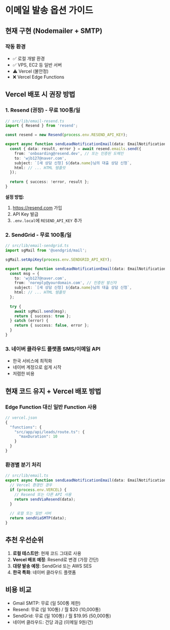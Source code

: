 # 이메일 발송 옵션 가이드

## 현재 구현 (Nodemailer + SMTP)

### 작동 환경
- ✅ 로컬 개발 환경
- ✅ VPS, EC2 등 일반 서버
- ⚠️ Vercel (불안정)
- ❌ Vercel Edge Functions

## Vercel 배포 시 권장 방법

### 1. Resend (권장) - 무료 100통/일
```typescript
// src/lib/email-resend.ts
import { Resend } from 'resend';

const resend = new Resend(process.env.RESEND_API_KEY);

export async function sendLeadNotificationEmail(data: EmailNotificationData) {
  const { data: result, error } = await resend.emails.send({
    from: 'onboarding@resend.dev', // 또는 인증된 도메인
    to: 'wjb127@naver.com',
    subject: `[새 상담 신청] ${data.name}님의 대출 상담 신청`,
    html: // ... HTML 템플릿
  });
  
  return { success: !error, result };
}
```

**설정 방법:**
1. https://resend.com 가입
2. API Key 발급
3. `.env.local`에 `RESEND_API_KEY` 추가

### 2. SendGrid - 무료 100통/일
```typescript
// src/lib/email-sendgrid.ts
import sgMail from '@sendgrid/mail';

sgMail.setApiKey(process.env.SENDGRID_API_KEY);

export async function sendLeadNotificationEmail(data: EmailNotificationData) {
  const msg = {
    to: 'wjb127@naver.com',
    from: 'noreply@yourdomain.com', // 인증된 발신자
    subject: `[새 상담 신청] ${data.name}님의 대출 상담 신청`,
    html: // ... HTML 템플릿
  };
  
  try {
    await sgMail.send(msg);
    return { success: true };
  } catch (error) {
    return { success: false, error };
  }
}
```

### 3. 네이버 클라우드 플랫폼 SMS/이메일 API
- 한국 서비스에 최적화
- 네이버 계정으로 쉽게 시작
- 저렴한 비용

## 현재 코드 유지 + Vercel 배포 방법

### Edge Function 대신 일반 Function 사용
```javascript
// vercel.json
{
  "functions": {
    "src/app/api/leads/route.ts": {
      "maxDuration": 10
    }
  }
}
```

### 환경별 분기 처리
```typescript
// src/lib/email.ts
export async function sendLeadNotificationEmail(data: EmailNotificationData) {
  // Vercel 환경인 경우
  if (process.env.VERCEL) {
    // Resend 또는 다른 API 사용
    return sendViaResend(data);
  }
  
  // 로컬 또는 일반 서버
  return sendViaSMTP(data);
}
```

## 추천 우선순위

1. **로컬 테스트만**: 현재 코드 그대로 사용
2. **Vercel 배포 예정**: Resend로 변경 (가장 간단)
3. **대량 발송 예정**: SendGrid 또는 AWS SES
4. **한국 특화**: 네이버 클라우드 플랫폼

## 비용 비교
- Gmail SMTP: 무료 (일 500통 제한)
- Resend: 무료 (일 100통) / 월 $20 (10,000통)
- SendGrid: 무료 (일 100통) / 월 $19.95 (50,000통)
- 네이버 클라우드: 건당 과금 (이메일 9원/건)